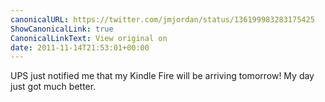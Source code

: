 ```yaml
---
canonicalURL: https://twitter.com/jmjordan/status/136199983283175425
ShowCanonicalLink: true
CanonicalLinkText: View original on
date: 2011-11-14T21:53:01+00:00
---
```

UPS just notified me that my Kindle Fire will be arriving tomorrow! My day just got much better.